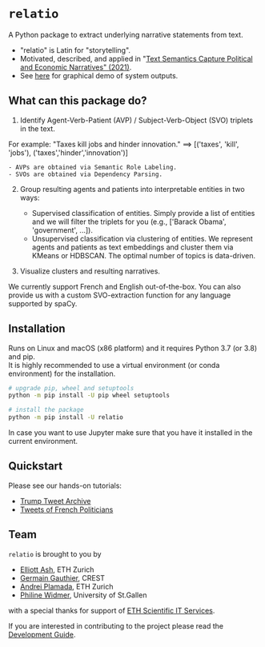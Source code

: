 # `relatio`

A Python package to extract underlying narrative statements from text. 

* "relatio" is Latin for "storytelling".
* Motivated, described, and applied in "[Text Semantics Capture Political and Economic Narratives" (2021)](https://arxiv.org/abs/2108.01720).
* See [here](https://sites.google.com/view/trump-narratives/trump-tweet-archive) for graphical demo of system outputs.

## What can this package do?

1. Identify Agent-Verb-Patient (AVP) / Subject-Verb-Object (SVO) triplets in the text.

For example: "Taxes kill jobs and hinder innovation." ==> [('taxes', 'kill', 'jobs'), ('taxes','hinder','innovation')]

    - AVPs are obtained via Semantic Role Labeling.
    - SVOs are obtained via Dependency Parsing.

2. Group resulting agents and patients into interpretable entities in two ways:

    - Supervised classification of entities. Simply provide a list of entities and we will filter the triplets for you (e.g., ['Barack Obama', 'government', ...]).
    - Unsupervised classification via clustering of entities. We represent agents and patients as text embeddings and cluster them via KMeans or HDBSCAN. The optimal number of topics is data-driven.

3. Visualize clusters and resulting narratives.

We currently support French and English out-of-the-box. You can also provide us with a custom SVO-extraction function for any language supported by spaCy.

## Installation

Runs on Linux and macOS (x86 platform) and it requires Python 3.7 (or 3.8) and pip.  
It is highly recommended to use a virtual environment (or conda environment) for the installation.

```bash
# upgrade pip, wheel and setuptools
python -m pip install -U pip wheel setuptools

# install the package
python -m pip install -U relatio
```

In case you want to use Jupyter make sure that you have it installed in the current environment.

## Quickstart 

Please see our hands-on tutorials:
* [Trump Tweet Archive](./tutorial/tutorial_english.ipynb)
* [Tweets of French Politicians](./tutorial/tutorial_french.ipynb)

## Team

`relatio` is brought to you by

* [Elliott Ash](elliottash.com), ETH Zurich
* [Germain Gauthier](https://pinchofdata.github.io/germaingauthier/), CREST
* [Andrei Plamada](https://www.linkedin.com/in/andreiplamada), ETH Zurich
* [Philine Widmer](https://philinew.github.io/), University of St.Gallen

with a special thanks for support of [ETH Scientific IT Services](https://sis.id.ethz.ch/).

If you are interested in contributing to the project please read the [Development Guide](./doc/Development.md).